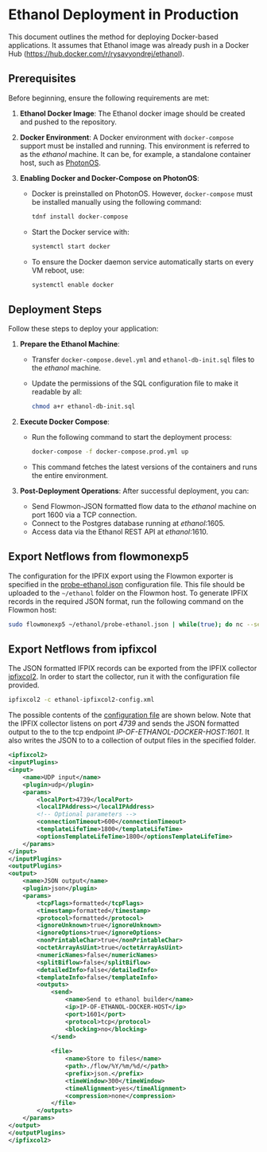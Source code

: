 # Ethanol Deployment in Production

This document outlines the method for deploying Docker-based applications. It assumes that Ethanol image was already push in a Docker Hub (https://hub.docker.com/r/rysavyondrej/ethanol).

## Prerequisites

Before beginning, ensure the following requirements are met:

1. **Ethanol Docker Image**: The Ethanol docker image should be created and pushed to the repository.

2. **Docker Environment**: A Docker environment with `docker-compose` support must be installed and running. This environment is referred to as the *ethanol* machine. It can be, for example, a standalone container host, such as [PhotonOS](https://vmware.github.io/photon/).

3. **Enabling Docker and Docker-Compose on PhotonOS**:
   - Docker is preinstalled on PhotonOS. However, `docker-compose` must be installed manually using the following command:  
     ```bash
     tdnf install docker-compose
     ```
   - Start the Docker service with:
     ```bash
     systemctl start docker
     ```
   - To ensure the Docker daemon service automatically starts on every VM reboot, use:
     ```bash
     systemctl enable docker
     ```

## Deployment Steps

Follow these steps to deploy your application:

1. **Prepare the Ethanol Machine**:
   - Transfer `docker-compose.devel.yml` and `ethanol-db-init.sql` files to the *ethanol* machine.
   - Update the permissions of the SQL configuration file to make it readable by all:
     
     ```bash
     chmod a+r ethanol-db-init.sql
     ```

2. **Execute Docker Compose**:
   - Run the following command to start the deployment process:
     
     ```bash
     docker-compose -f docker-compose.prod.yml up
     ```

   - This command fetches the latest versions of the containers and runs the entire environment.

3. **Post-Deployment Operations**:
   After successful deployment, you can:
   - Send Flowmon-JSON formatted flow data to the *ethanol* machine on port 1600 via a TCP connection.
   - Connect to the Postgres database running at *ethanol*:1605.
   - Access data via the Ethanol REST API at *ethanol*:1610.

## Export Netflows from flowmonexp5

The configuration for the IPFIX export using the Flowmon exporter is specified in the [probe-ethanol.json](probe-ethanol.json) configuration file.
This file should be uploaded to the `~/ethanol` folder on the Flowmon host. To generate IPFIX records in the required JSON format, run the following command on the Flowmon host:

```bash
sudo flowmonexp5 ~/ethanol/probe-ethanol.json | while(true); do nc --send-only IP-OF-ETHANOL-DOCKER-HOST 1600; sleep 5; done
```

## Export Netflows from ipfixcol

The JSON formatted IFPIX records can be exported from the IPFIX collector [ipfixcol2](https://github.com/CESNET/ipfixcol2).
In order to start the collector, run it with the configuration file provided.

```bash
ipfixcol2 -c ethanol-ipfixcol2-config.xml
```

The possible contents of the [configuration file](ethanol-ipfixcol2-config.xml) are shown below. Note that 
the IPFIX collector listens on port *4739* and sends the JSON formatted output to the 
to the tcp endpoint *IP-OF-ETHANOL-DOCKER-HOST:1601*. It also writes the JSON to 
to a collection of output files in the specified folder.

```xml
<ipfixcol2>
<inputPlugins>
<input>
    <name>UDP input</name>
    <plugin>udp</plugin>
    <params>
        <localPort>4739</localPort>
        <localIPAddress></localIPAddress>
        <!-- Optional parameters -->
        <connectionTimeout>600</connectionTimeout>
        <templateLifeTime>1800</templateLifeTime>
        <optionsTemplateLifeTime>1800</optionsTemplateLifeTime>
    </params>
</input>
</inputPlugins>
<outputPlugins>
<output>
    <name>JSON output</name>
    <plugin>json</plugin>
    <params>
        <tcpFlags>formatted</tcpFlags>
        <timestamp>formatted</timestamp>
        <protocol>formatted</protocol>
        <ignoreUnknown>true</ignoreUnknown>
        <ignoreOptions>true</ignoreOptions>
        <nonPrintableChar>true</nonPrintableChar>
        <octetArrayAsUint>true</octetArrayAsUint>
        <numericNames>false</numericNames>
        <splitBiflow>false</splitBiflow>
        <detailedInfo>false</detailedInfo>
        <templateInfo>false</templateInfo>
        <outputs>
            <send>
                <name>Send to ethanol builder</name>
                <ip>IP-OF-ETHANOL-DOCKER-HOST</ip>
                <port>1601</port>
                <protocol>tcp</protocol>
                <blocking>no</blocking>
            </send>
            
            <file>
                <name>Store to files</name>
                <path>./flow/%Y/%m/%d/</path>
                <prefix>json.</prefix>
                <timeWindow>300</timeWindow>
                <timeAlignment>yes</timeAlignment>
                <compression>none</compression>
            </file>
        </outputs>
    </params>
</output>
</outputPlugins>
</ipfixcol2>
```
